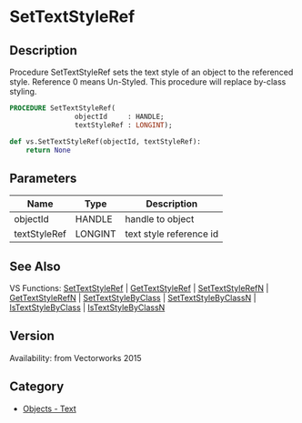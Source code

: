 # SetTextStyleRef

## Description
Procedure SetTextStyleRef sets the text style of an object to the referenced style. Reference 0 means Un-Styled.  This procedure will replace by-class styling.

```pascal
PROCEDURE SetTextStyleRef(
				objectId     : HANDLE;
				textStyleRef : LONGINT);
```

```python
def vs.SetTextStyleRef(objectId, textStyleRef):
    return None
```

## Parameters
|Name|Type|Description|
|---|---|---|
|objectId|HANDLE|handle to object|
|textStyleRef|LONGINT|text style reference id|

## See Also
VS Functions:
[SetTextStyleRef](SetTextStyleRef.md) 
| [GetTextStyleRef](GetTextStyleRef.md) 
| [SetTextStyleRefN](SetTextStyleRefN.md) 
| [GetTextStyleRefN](GetTextStyleRefN.md) 
| [SetTextStyleByClass](SetTextStyleByClass.md) 
| [SetTextStyleByClassN](SetTextStyleByClassN.md) 
| [IsTextStyleByClass](IsTextStyleByClass.md) 
| [IsTextStyleByClassN](IsTextStyleByClassN.md)

## Version
Availability: from Vectorworks 2015

## Category
* [Objects - Text](../Categories/Objects%20-%20Text.md)
